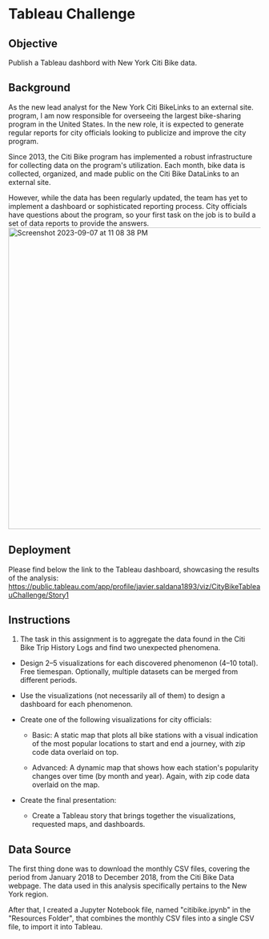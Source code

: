 # Tableau Challenge
## Objective
Publish a Tableau dashbord with New York Citi Bike data.

## Background

As the new lead analyst for the New York Citi BikeLinks to an external site. program, I am now responsible for overseeing the largest bike-sharing program in the United States. In the new role, it is expected to generate regular reports for city officials looking to publicize and improve the city program.

Since 2013, the Citi Bike program has implemented a robust infrastructure for collecting data on the program's utilization. Each month, bike data is collected, organized, and made public on the Citi Bike DataLinks to an external site.

However, while the data has been regularly updated, the team has yet to implement a dashboard or sophisticated reporting process. City officials have questions about the program, so your first task on the job is to build a set of data reports to provide the answers.
<img width="603" alt="Screenshot 2023-09-07 at 11 08 38 PM" src="https://github.com/javsgon/Tableau_Challenge/assets/125521896/b931c170-24a3-4ec6-bf1f-b18d5ee71c26">

## Deployment
Please find below the link to the Tableau dashboard, showcasing the results of the analysis:
https://public.tableau.com/app/profile/javier.saldana1893/viz/CityBikeTableauChallenge/Story1

## Instructions
1. The task in this assignment is to aggregate the data found in the Citi Bike Trip History Logs and find two unexpected phenomena.

- Design 2–5 visualizations for each discovered phenomenon (4–10 total). Free tiemespan. Optionally, multiple datasets can be merged from different periods.

- Use the visualizations (not necessarily all of them) to design a dashboard for each phenomenon. 

- Create one of the following visualizations for city officials:

  - Basic: A static map that plots all bike stations with a visual indication of the most popular locations to start and end a journey, with zip code data overlaid on top.

  - Advanced: A dynamic map that shows how each station's popularity changes over time (by month and year). Again, with zip code data overlaid on the map.


- Create the final presentation:

  - Create a Tableau story that brings together the visualizations, requested maps, and dashboards.


## Data Source
The first thing done was to download the monthly CSV files, covering the period from January 2018 to December 2018, from the Citi Bike Data webpage. The data used in this analysis specifically pertains to the New York region.

After that, I created a Jupyter Notebook file, named "citibike.ipynb" in the "Resources Folder", that combines the monthly CSV files into a single CSV file, to import it into Tableau.
